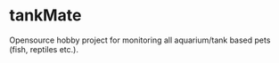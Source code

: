 # tankMate
Opensource hobby project for monitoring all aquarium/tank based pets (fish, reptiles etc.).
